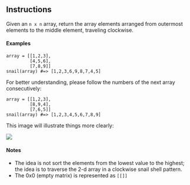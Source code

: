## Instructions
Given an `n x n` array, return the array elements arranged from outermost 
elements to the middle element, traveling clockwise.

#### Examples
```
array = [[1,2,3],
         [4,5,6],
         [7,8,9]]
snail(array) #=> [1,2,3,6,9,8,7,4,5]
```
For better understanding, please follow the numbers of the next array 
consecutively:
```
array = [[1,2,3],
         [8,9,4],
         [7,6,5]]
snail(array) #=> [1,2,3,4,5,6,7,8,9]
```
This image will illustrate things more clearly:

<img src='http://www.haan.lu/files/2513/8347/2456/snail.png'>

#### Notes
- The idea is not sort the elements from the lowest value to the highest; the 
idea is to traverse the 2-d array in a clockwise snail shell pattern.
- The 0x0 (empty matrix) is represented as `[[]]`